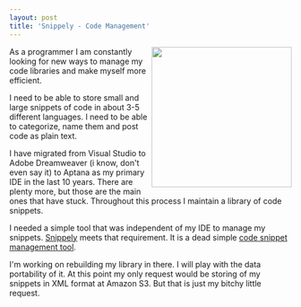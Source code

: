 ```yaml
---
layout: post
title: 'Snippely - Code Management'
---
```

<img src="http://mootools.net/snippely.png" alt="" width="250" align="right" />As a programmer I am constantly looking for new ways to manage my code libraries and make myself more efficient.<p></p>
I need to be able to store small and large snippets of code in about 3-5 different languages. I need to be able to categorize, name them and post code as plain text.<p></p>
I have migrated from Visual Studio to Adobe Dreamweaver (i know, don't even say it) to Aptana as my primary IDE in the last 10 years. There are plenty more, but those are the main ones that have stuck. Throughout this process I maintain a library of code snippets.<p></p>
I needed a simple tool that was independent of my IDE to manage my snippets. <a href="http://mootools.net/blog/2008/03/15/snippely/" target="_blank">Snippely</a> meets that requirement. It is a dead simple <a href="http://mootools.net/blog/2008/03/15/snippely/" target="_blank">code snippet management tool</a>.<p></p>
I'm working on rebuilding my library in there. I will play with the data portability of it. At this point my only request would be storing of my snippets in XML format at Amazon S3. But that is just my bitchy little request.